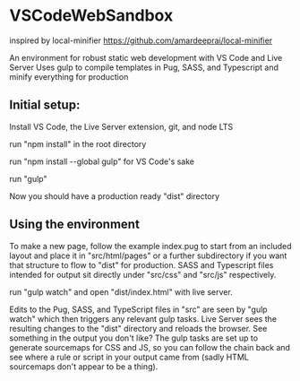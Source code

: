 # VSCodeWebSandbox
inspired by local-minifier
https://github.com/amardeeprai/local-minifier

An environment for robust static web development with VS Code and Live Server
Uses gulp to compile templates in Pug, SASS, and Typescript and minify everything for production

## Initial setup:

Install VS Code, the Live Server extension, git, and node LTS

run "npm install" in the root directory

run "npm install --global gulp" for VS Code's sake

run "gulp"

Now you should have a production ready "dist" directory

## Using the environment

To make a new page, follow the example index.pug to start from an included layout and place it in "src/html/pages" or a further subdirectory if you want that structure to flow to "dist" for production.  SASS and Typescript files intended for output sit directly under "src/css" and "src/js" respectively.

run "gulp watch" and open "dist/index.html" with live server.

Edits to the Pug, SASS, and TypeScript files in "src" are seen by "gulp watch" which then triggers any relevant gulp tasks.  Live Server sees the resulting changes to the "dist" directory and reloads the browser.
See something in the output you don't like?  The gulp tasks are set up to generate sourcemaps for CSS and JS, so you can follow the chain back and see where a rule or script in your output came from (sadly HTML sourcemaps don't appear to be a thing).
